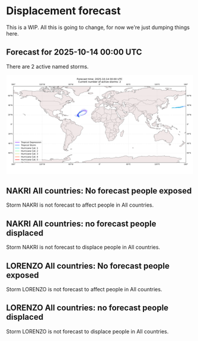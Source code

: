 # Displacement forecast

This is a WIP. All this is going to change, for now we're just dumping things here.

## Forecast for 2025-10-14 00:00 UTC

There are 2 active named storms.

![Active storm ensemble tracks](ECMWF_TC_tracks_20251014000000.png)


## NAKRI All countries: No forecast people exposed

Storm NAKRI is not forecast to affect people in All countries.


## NAKRI All countries: no forecast people displaced

Storm NAKRI is not forecast to displace people in All countries.


## LORENZO All countries: No forecast people exposed

Storm LORENZO is not forecast to affect people in All countries.


## LORENZO All countries: no forecast people displaced

Storm LORENZO is not forecast to displace people in All countries.


